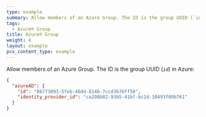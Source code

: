```yaml
---
type: example
summary: Allow members of an Azure Group. The ID is the group UUID (`id`) in Azure.
tags:
  - Azure® Group
title: Azure® Group
weight: 4
layout: example
pcx_content_type: example
---
```


Allow members of an Azure Group. The ID is the group UUID (_`id`_) in Azure:

```json
{
  "azureAD": {
    "id": "86773093-5feb-48dd-814b-7ccd3676ff50",
    "identity_provider_id": "ca298b82-93b5-41bf-bc2d-10493f09b761"
  }
}
```
